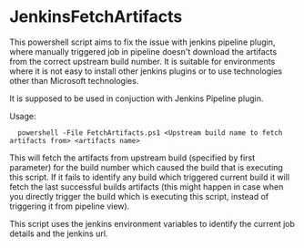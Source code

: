 JenkinsFetchArtifacts
=====================

This powershell script aims to fix the issue with jenkins pipeline plugin, where manually triggered job in pipeline doesn't download the artifacts from the correct upstream build number. It is suitable for environments where it is not easy to install other jenkins plugins or to use technologies other than Microsoft technologies.

It is supposed to be used in conjuction with Jenkins Pipeline plugin.

Usage:

```
  powershell -File FetchArtifacts.ps1 <Upstream build name to fetch artifacts from> <artifacts name>
```

This will fetch the artifacts from upstream build (specified by first parameter) for the build number which caused the build that is executing this script. If it fails to identify any build which triggered current build it will fetch the last successful <upstream> builds artifacts (this might happen in case when you directly trigger the build which is executing this script, instead of triggering it from pipeline view).

This script uses the jenkins environment variables to identify the current job details and the jenkins url.
